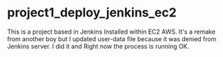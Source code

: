 # project1_deploy_jenkins_ec2

This is a project based in Jenkins Installed within EC2 AWS. It's a remake from another boy but I updated user-data file because it was denied from Jenkins server. 
I did it and Right now the process is running OK.
